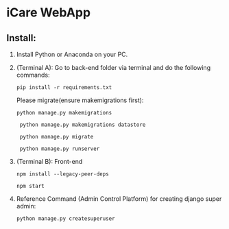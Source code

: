 # iCare WebApp

## Install:

1. Install Python or Anaconda on your PC.
2. (Terminal A): Go to back-end folder via terminal and do the following commands:

   ``` pip install -r requirements.txt ```

   Please migrate(ensure makemigrations first):

   ``` python manage.py makemigrations ``` 

   ```  python manage.py makemigrations datastore ``` 

   ```  python manage.py migrate ``` 

   ```  python manage.py runserver ``` 

3. (Terminal B): Front-end

   ``` npm install --legacy-peer-deps ``` 
   
   ``` npm start ``` 
   
   
4. Reference Command (Admin Control Platform) for creating django super admin:

   ``` python manage.py createsuperuser ``` 

